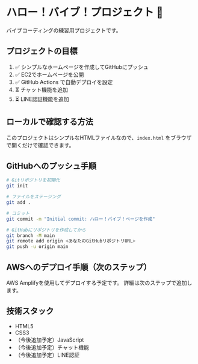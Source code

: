 # ハロー！バイブ！プロジェクト 🚀

バイブコーディングの練習用プロジェクトです。

## プロジェクトの目標

1. ✅ シンプルなホームページを作成してGitHubにプッシュ
2. ✅ EC2でホームページを公開
3. ✅ GitHub Actions で自動デプロイを設定
4. ⏳ チャット機能を追加
5. ⏳ LINE認証機能を追加

## ローカルで確認する方法

このプロジェクトはシンプルなHTMLファイルなので、`index.html` をブラウザで開くだけで確認できます。

## GitHubへのプッシュ手順

```bash
# Gitリポジトリを初期化
git init

# ファイルをステージング
git add .

# コミット
git commit -m "Initial commit: ハロー！バイブ！ページを作成"

# GitHubにリポジトリを作成してから
git branch -M main
git remote add origin <あなたのGitHubリポジトリURL>
git push -u origin main
```

## AWSへのデプロイ手順（次のステップ）

AWS Amplifyを使用してデプロイする予定です。
詳細は次のステップで追加します。

## 技術スタック

- HTML5
- CSS3
- （今後追加予定）JavaScript
- （今後追加予定）チャット機能
- （今後追加予定）LINE認証

